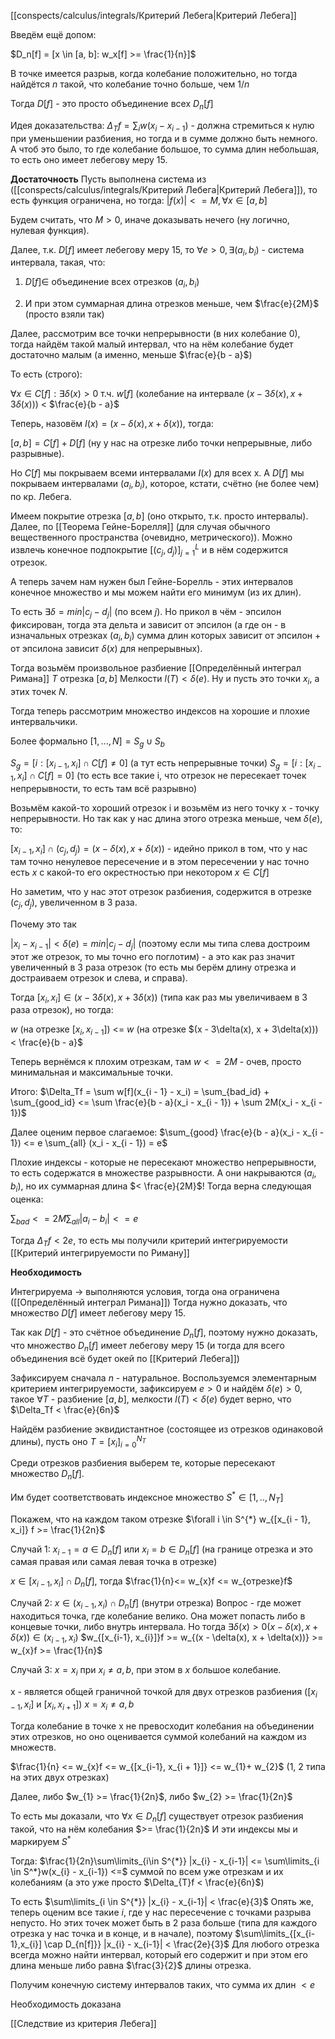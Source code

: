 [[conspects/calculus/integrals/Критерий Лебега|Критерий Лебега]]

Введём ещё допом:

$D_n[f] = [x \in [a, b]: w_x[f] >= \frac{1}{n}]$

В точке имеется разрыв, когда колебание положительно, но тогда найдётся $n$ такой, что колебание точно больше, чем $1/n$

Тогда $D[f]$ - это просто объединение всех $D_n[f]$

Идея доказательства:
$\Delta_Tf = \sum_i w(x_i - x_{i - 1})$ - должна стремиться к нулю при уменьшении разбиения, но тогда и в сумме должно быть немного. А чтоб это было, то где колебание большое, то сумма длин небольшая, то есть оно имеет лебегову меру 15.

**Достаточность**
Пусть выполнена система из ([[conspects/calculus/integrals/Критерий Лебега|Критерий Лебега]]), то есть функция ограничена, но тогда:
$|f(x)| <= M, \forall x \in [a, b]$

Будем считать, что $M > 0$, иначе доказывать нечего (ну логично, нулевая функция).

Далее, т.к. $D[f]$ имеет лебегову меру 15, то $\forall e > 0, \exists (a_i, b_i)$ - система интервала, такая, что:

1) $D[f] \in$ объединение всех отрезков $(a_i, b_i)$

2) И при этом суммарная длина отрезков меньше, чем $\frac{e}{2M}$ (просто взяли так)

Далее, рассмотрим все точки непрерывности (в них колебание 0), тогда найдём такой малый интервал, что на нём колебание будет достаточно малым (а именно, меньше $\frac{e}{b - a}$)

То есть (строго):

$\forall x \in C[f] : \exists \delta(x) > 0$ т.ч. $w[f]$ (колебание на интервале $(x - 3\delta(x), x + 3\delta(x))$) < $\frac{e}{b - a}$

Теперь, назовём $I(x) = (x - \delta(x), x + \delta(x))$, тогда:

$[a, b] = C[f] + D[f]$ (ну у нас на отрезке либо точки непрерывные, либо разрывные).

Но $C[f]$ мы покрываем всеми интервалами $I(x)$ для всех x. А $D[f]$ мы покрываем интервалами $(a_i, b_i)$, которое, кстати, счётно (не более чем) по кр. Лебега.

Имеем покрытие отрезка $[a, b]$ (оно открыто, т.к. просто интервалы). Далее, по [[Теорема Гейне-Борелля]] (для случая обычного вещественного пространства (очевидно, метрического)).
Можно извлечь конечное подпокрытие $[(c_j, d_j)]_{j = 1}^{L}$ и в нём содержится отрезок.

А теперь зачем нам нужен был Гейне-Борелль - этих интервалов конечное множество и мы можем найти его минимум (из их длин).

То есть $\exists \delta = min |c_j - d_j|$ (по всем $j$). Но прикол в чём - эпсилон фиксирован, тогда эта дельта и зависит от эпсилон (а где он - в изначальных отрезках $(a_i, b_i)$ сумма длин которых зависит от эпсилон + от эпсилона зависит $\delta(x)$ для непрерывных).

Тогда возьмём произвольное разбиение [[Определённый интеграл Римана]] $T$ отрезка $[a, b]$
Мелкости $l(T) < \delta(e)$. Ну и пусть это точки $x_i$, а этих точек $N$.

Тогда теперь рассмотрим множество индексов на хорошие и плохие интервальчики.

Более формально $[1, ..., N] = S_g \cup S_b$

$S_g = [i : [x_{i - 1}, x_i] \cap C[f] \ne 0]$ (а тут есть непрерывные точки)
$S_g = [i : [x_{i - 1}, x_i] \cap C[f] = 0]$ (то есть все такие i, что отрезок не пересекает точек непрерывности, то есть там всё разрывно)

Возьмём какой-то хороший отрезок i и возьмём из него точку x - точку непрерывности.
Но так как у нас длина этого отрезка меньше, чем $\delta(e)$, то:

$[x_{i - 1}, x_i] \cap (c_j, d_j) = (x - \delta(x), x + \delta(x))$ - идейно прикол в том, что у нас там точно ненулевое пересечение и в этом пересечении у нас точно есть $x$ с какой-то его окрестностью при некотором $x \in C[f]$

Но заметим, что у нас этот отрезок разбиения, содержится в отрезке $(c_j, d_j)$, увеличенном в 3 раза.

Почему это так

$|x_{i} - x_{i - 1}| < \delta(e) = min |c_j - d_j|$ (поэтому если мы типа слева достроим этот же отрезок, то мы точно его поглотим) - а это как раз значит увеличенный в 3 раза отрезок (то есть мы берём длину отрезка и достраиваем отрезок и слева, и справа).

Тогда $[x_i, x_i] \in (x - 3\delta(x), x + 3\delta(x))$ (типа как раз мы увеличиваем в 3 раза отрезок), но тогда:

$w$ (на отрезке $[x_i, x_{i - 1}]$) <= $w$ (на отрезке $(x - 3\delta(x), x + 3\delta(x))) < \frac{e}{b - a}$

Теперь вернёмся к плохим отрезкам, там $w <= 2M$ - очев, просто минимальная и максимальные точки.

Итого: $\Delta_Tf = \sum w[f](x_{i - 1} - x_i) = \sum_{bad_id} + \sum_{good_id} <= \sum \frac{e}{b - a}(x_i - x_{i - 1}) + \sum 2M(x_i - x_{i - 1})$

Далее оценим первое слагаемое: $\sum_{good} \frac{e}{b - a}(x_i - x_{i - 1}) <= e \sum_{all} (x_i - x_{i - 1}) = e$

Плохие индексы - которые не пересекают множество непрерывности, то есть содержатся в множестве разрывности.
А они накрываются $(a_i, b_i)$, но их суммарная длина $< \frac{e}{2M}$! Тогда верна следующая оценка:

$\sum_{bad} <= 2M \sum_{all} |a_i - b_i| <= e$

Тогда $\Delta_Tf < 2e$, то есть мы получили критерий интегрируемости [[Критерий интегрируемости по Риману]]

**Необходимость**

Интегрируема -> выполняются условия, тогда она ограничена ([[Определённый интеграл Римана]]) 
Тогда нужно доказать, что множество $D[f]$ имеет лебегову меру 15.

Так как $D[f]$ - это счётное объединение $D_n[f]$, поэтому нужно доказать, что множество $D_n[f]$ имеет лебегову меру 15 (и тогда для всего объединения всё будет окей по [[Критерий Лебега]])

Зафиксируем сначала $n$ - натуральное.
Воспользуемся элементарным критерием интегрируемости, зафиксируем $e > 0$ и найдём $\delta(e) > 0$, такое $\forall T$ - разбиение $[a, b]$, мелкости $l(T) < \delta(e)$ будет верно, что $\Delta_Tf < \frac{e}{6n}$

Найдём разбиение эквидистантное (состоящее из отрезков одинаковой длины), пусть оно $T = [x_i]_{i = 0}^{N_T}$

Среди отрезков разбиения выберем те, которые пересекают множество $D_n[f]$.

Им будет соответствовать индексное множество $S^{*} \in [1, .., N_T]$

Покажем, что на каждом таком отрезке $\forall i \in S^{*} w_{[x_{i - 1}, x_i]} f >= \frac{1}{2n}$

Случай 1: $x_{i-1} = a \in D_n[f]$ или $x_{i}= b \in D_n[f]$ (на границе отрезка и это самая правая или самая левая точка в отрезке)

$x \in [x_{i-1}, x_{i}] \cap D_n[f]$, тогда $\frac{1}{n}<= w_{x}f <= w_{отрезке}f$

Случай 2: $x \in (x_{i-1}, x_{i}) \cap D_n[f]$ (внутри отрезка)
Вопрос - где может находиться точка, где колебание велико. Она может попасть либо в концевые точки, либо внутрь интервала.
Но тогда $\exists \delta(x) > 0 (x-\delta(x), x + \delta(x)) \in (x_{i-1},x_{i})$
$w_{[x_{i-1}, x_{i}]}f >= w_{(x - \delta(x), x + \delta(x))} >= w_{x}f >= \frac{1}{n}$

Случай 3: $x = x_{i}$ при $x_{i} \ne a, b$, при этом в $x$ большое колебание.

x - является общей граничной точкой для двух отрезков разбиения ($[x_{i-1}, x_{i}]$ и $[x_{i}, x_{i+1}]$)
$x = x_{i} \ne a, b$

Тогда колебание в точке x не превосходит колебания на объединении этих отрезков, но оно оценивается суммой колебаний на каждом из множеств.

$\frac{1}{n} <= w_{x}f <= w_{[x_{i-1}, x_{i + 1}]} <= w_{1}+ w_{2}$ (1, 2 типа на этих двух отрезках)

Далее, либо $w_{1} >= \frac{1}{2n}$, либо $w_{2} >= \frac{1}{2n}$

То есть мы доказали, что $\forall x \in D_{n}[f]$ существует отрезок разбиения такой, что на нём колебания $>= \frac{1}{2n}$
И эти индексы мы и маркируем $S^*$

Тогда:
$\frac{1}{2n}\sum\limits_{i\in S^{*}} |x_{i} - x_{i-1}| <= \sum\limits_{i \in S^*}w(x_{i} - x_{i-1}) <=$ суммой по всем уже отрезкам и их колебаниям (а это уже просто $\Delta_{T}f < \frac{e}{6n}$)

То есть $\sum\limits_{i \in S^{*}} |x_{i} - x_{i-1}| < \frac{e}{3}$
Опять же, теперь оценим все такие $i$, где у нас пересечение с точками разрыва непусто. Но этих точек может быть в 2 раза больше (типа для каждого отрезка у нас точка и в конце, и в начале), поэтому $\sum\limits_{[x_{i-1},x_{i}] \cap D_{n[f]}} |x_{i} - x_{i-1}| < \frac{2e}{3}$
Для любого отрезка всегда можно найти интервал, который его содержит и при этом его длина меньше либо равна $\frac{3}{2}$ длины отрезка.

Получим конечную систему интервалов таких, что сумма их длин $< e$

Необходимость доказана

[[Следствие из критерия Лебега]]
